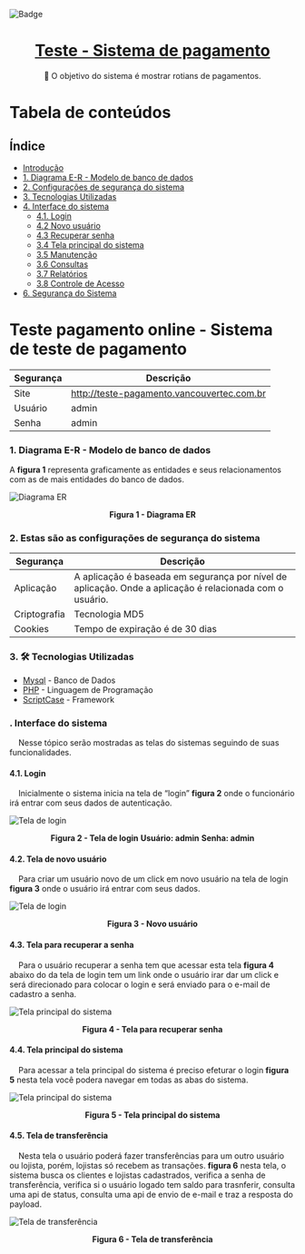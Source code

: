 ![Badge](https://img.icons8.com/stickers/100/000000/cash-in-hand.png?style=for-the-badge&logo=ghost)
<h1 align="center">
    <a href="https://www.vancouvertec.com.br"> Teste - Sistema de pagamento</a>
</h1>
<p align="center">🚀 O objetivo do sistema é mostrar rotians de pagamentos.</p>

Tabela de conteúdos
=================
## Índice
* [Introdução](https://github.com/rafaelferreira2312/teste-pagamento#teste-pagamento-online---sistema-de-teste-de-pagamento)
* [1. Diagrama E-R - Modelo de banco de dados](https://github.com/rafaelferreira2312/teste-pagamento#1-diagrama-e-r---modelo-de-banco-de-dados)
* [2. Configurações de segurança do sistema](https://github.com/rafaelferreira2312/teste-pagamento#2-estas-s%C3%A3o-as-configura%C3%A7%C3%B5es-de-seguran%C3%A7a-do-sistema)
* [3. Tecnologias Utilizadas](https://github.com/rafaelferreira2312/teste-pagamento#3--tecnologias-utilizadas)
* [4. Interface do sistema](https://github.com/rafaelferreira2312/teste-pagamento#-interface-do-sistema)
  * [4.1. Login](https://github.com/rafaelferreira2312/teste-pagamento#41-login)
  * [4.2 Novo usuário](https://github.com/rafaelferreira2312/teste-pagamento#42-tela-de-novo-usu%C3%A1rio)
  * [4.3 Recuperar senha](https://github.com/rafaelferreira2312/teste-pagamento#43-tela-para-recuperar-a-senha)
  * [3.4 Tela principal do sistema](https://github.com/rafaelferreira2312/teste-pagamento#44-tela-principal-do-sistema)
  * [3.5 Manutenção]()
  * [3.6 Consultas]()
  * [3.7 Relatórios]()  
  * [3.8 Controle de Acesso]()
* [6. Segurança do Sistema]()
  
 

# Teste pagamento online - Sistema de teste de pagamento

| Segurança | Descrição |
| --- | --- |
| Site | http://teste-pagamento.vancouvertec.com.br |
| Usuário | admin |
| Senha | admin |

### 1. Diagrama E-R - Modelo de banco de dados
A **figura 1** representa graficamente as entidades e seus relacionamentos com as de mais entidades do banco de dados.

<img src="https://github.com/rafaelferreira2312/teste-pagamento/blob/main/imagens/diagrama%20er%20do%20banco%20de%20dados.png" alt="Diagrama ER" title="Clique para ampliar">
  <p align="center">
    <b>Figura 1 - Diagrama ER</b>
  </p>
</img>

### 2. Estas são as configurações de segurança do sistema 
| Segurança | Descrição |
| --- | --- |
| Aplicação | A aplicação é baseada em segurança por nível de aplicação. Onde a aplicação é relacionada com o usuário. |
| Criptografia | Tecnologia MD5 |
| Cookies | Tempo de expiração é de 30 dias |

### 3. 🛠 Tecnologias Utilizadas 
- [Mysql](https://www.mysql.com/) - Banco de Dados
- [PHP](https://www.php.net/) -  Linguagem de Programação
- [ScriptCase](https://www.scriptcase.com.br/) -  Framework

 ### . Interface do sistema
&nbsp;&nbsp;&nbsp;&nbsp;Nesse tópico serão mostradas as telas do sistemas seguindo de suas funcionalidades.
 
 #### 4.1. Login
&nbsp;&nbsp;&nbsp;&nbsp;Inicialmente o sistema inicia na tela de “login” **figura 2** onde o funcionário irá entrar com seus dados de autenticação.

<img src="https://github.com/rafaelferreira2312/teste-pagamento/blob/main/imagens/tela_login_sistema.png"
alt="Tela de login" title="Clique para ampliar">
  <p align="center">
    <b>Figura 2 - Tela de login</b>
    <b>Usuário: admin</b>
    <b>Senha: admin</b>
  </p>
</img>

#### 4.2. Tela de novo usuário
&nbsp;&nbsp;&nbsp;&nbsp;Para criar um usuário novo de um click em novo usuário na tela de login **figura 3** onde o usuário irá entrar com seus dados.

<img src="https://github.com/rafaelferreira2312/teste-pagamento/blob/main/imagens/novo_usuario.png"
alt="Tela de login" title="Clique para ampliar">
  <p align="center">
    <b>Figura 3 - Novo usuário</b>    
  </p>
</img>

#### 4.3. Tela para recuperar a senha
&nbsp;&nbsp;&nbsp;&nbsp;Para o usuário recuperar a senha tem que acessar esta tela **figura 4** abaixo do da tela de login tem um link onde o usuário irar dar um click e será direcionado para colocar o login e será enviado para o e-mail de cadastro a senha.

<img src="https://github.com/rafaelferreira2312/teste-pagamento/blob/main/imagens/recupaera_senha.png"
alt="Tela principal do sistema" title="Clique para ampliar">
  <p align="center">
    <b>Figura 4 - Tela para recuperar senha</b>    
  </p>
</img>

#### 4.4. Tela principal do sistema
&nbsp;&nbsp;&nbsp;&nbsp;Para acessar a tela principal do sistema é preciso efeturar o login **figura 5** nesta tela você podera navegar em todas as abas do sistema.

<img src="https://github.com/rafaelferreira2312/teste-pagamento/blob/main/imagens/tela_painel_inicial.png"
alt="Tela principal do sistema" title="Clique para ampliar">
  <p align="center">
    <b>Figura 5 - Tela principal do sistema</b>    
  </p>
</img>

#### 4.5. Tela de transferência
&nbsp;&nbsp;&nbsp;&nbsp;Nesta tela o usuário poderá fazer transferências para um outro usuário ou lojista, porém, lojistas só recebem as transações. **figura 6** nesta tela, o sistema busca os clientes e lojistas cadastrados, verifica a senha de transferência, verifica si o usuário logado tem saldo para trasnferir, consulta uma api de status, consulta uma api de envio de e-mail e traz a resposta do payload.

<img src="https://github.com/rafaelferreira2312/teste-pagamento/blob/main/imagens/tela_incluir_transacao.png"
alt="Tela de transferência" title="Clique para ampliar">
  <p align="center">
    <b>Figura 6 - Tela de transferência</b>    
  </p>
</img>
